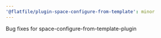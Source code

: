 ```yaml
---
'@flatfile/plugin-space-configure-from-template': minor
---
```


Bug fixes for space-configure-from-template-plugin
